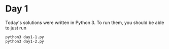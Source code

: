 # Day 1

Today's solutions were written in Python 3. To run them, you should be able to just run

```
python3 day1-1.py
python3 day1-2.py
```
